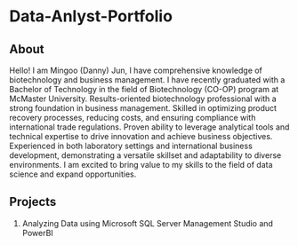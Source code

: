 # Data-Anlyst-Portfolio

## About
Hello! I am Mingoo (Danny) Jun, I have comprehensive knowledge of biotechnology and business management. I have recently graduated with a Bachelor of Technology in the field of Biotechnology (CO-OP) program at McMaster University. Results-oriented biotechnology professional with a strong foundation in business management. Skilled in optimizing product recovery processes, reducing costs, and ensuring compliance with international trade regulations. Proven ability to leverage analytical tools and technical expertise to drive innovation and achieve business objectives. Experienced in both laboratory settings and international business development, demonstrating a versatile skillset and adaptability to diverse environments. I am excited to bring value to my skills to the field of data science and expand opportunities.

## Projects
1. Analyzing Data using Microsoft SQL Server Management Studio and PowerBI
   
